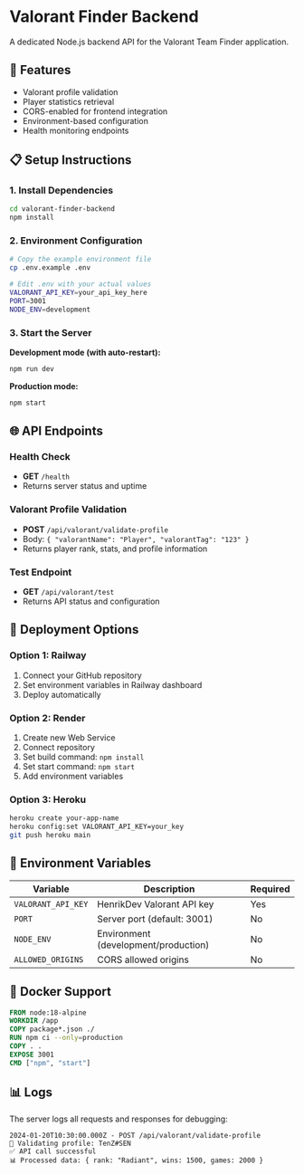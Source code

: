 # Valorant Finder Backend

A dedicated Node.js backend API for the Valorant Team Finder application.

## 🚀 Features

- Valorant profile validation
- Player statistics retrieval
- CORS-enabled for frontend integration
- Environment-based configuration
- Health monitoring endpoints

## 📋 Setup Instructions

### 1. Install Dependencies
```bash
cd valorant-finder-backend
npm install
```

### 2. Environment Configuration
```bash
# Copy the example environment file
cp .env.example .env

# Edit .env with your actual values
VALORANT_API_KEY=your_api_key_here
PORT=3001
NODE_ENV=development
```

### 3. Start the Server

**Development mode (with auto-restart):**
```bash
npm run dev
```

**Production mode:**
```bash
npm start
```

## 🌐 API Endpoints

### Health Check
- **GET** `/health`
- Returns server status and uptime

### Valorant Profile Validation
- **POST** `/api/valorant/validate-profile`
- Body: `{ "valorantName": "Player", "valorantTag": "123" }`
- Returns player rank, stats, and profile information

### Test Endpoint
- **GET** `/api/valorant/test`
- Returns API status and configuration

## 🚀 Deployment Options

### Option 1: Railway
1. Connect your GitHub repository
2. Set environment variables in Railway dashboard
3. Deploy automatically

### Option 2: Render
1. Create new Web Service
2. Connect repository
3. Set build command: `npm install`
4. Set start command: `npm start`
5. Add environment variables

### Option 3: Heroku
```bash
heroku create your-app-name
heroku config:set VALORANT_API_KEY=your_key
git push heroku main
```

## 🔧 Environment Variables

| Variable | Description | Required |
|----------|-------------|----------|
| `VALORANT_API_KEY` | HenrikDev Valorant API key | Yes |
| `PORT` | Server port (default: 3001) | No |
| `NODE_ENV` | Environment (development/production) | No |
| `ALLOWED_ORIGINS` | CORS allowed origins | No |

## 🐳 Docker Support

```dockerfile
FROM node:18-alpine
WORKDIR /app
COPY package*.json ./
RUN npm ci --only=production
COPY . .
EXPOSE 3001
CMD ["npm", "start"]
```

## 📊 Logs

The server logs all requests and responses for debugging:
```
2024-01-20T10:30:00.000Z - POST /api/valorant/validate-profile
🚀 Validating profile: TenZ#SEN
✅ API call successful
📊 Processed data: { rank: "Radiant", wins: 1500, games: 2000 }
``` 